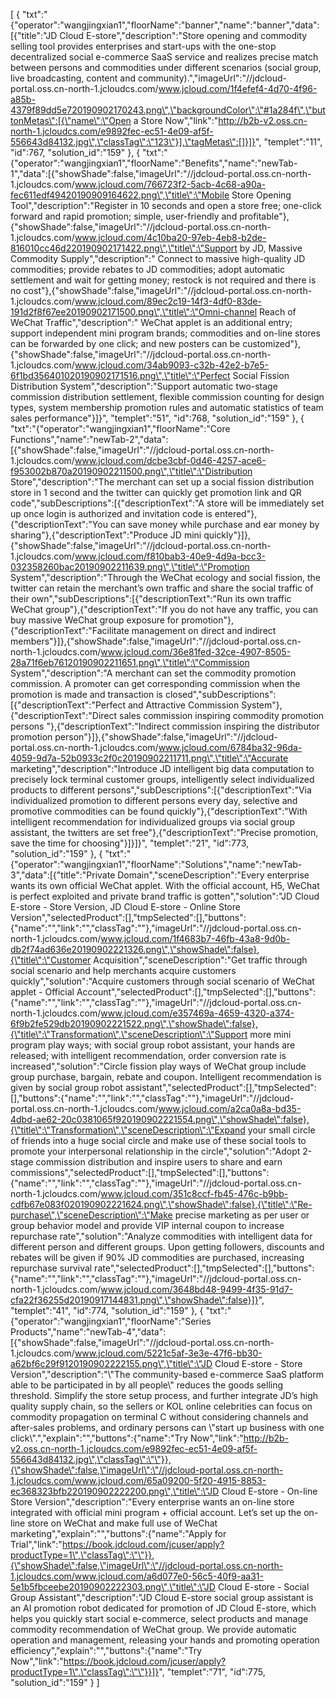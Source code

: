 [
	{
		"txt":"{\"operator\":\"wangjingxian1\",\"floorName\":\"banner\",\"name\":\"banner\",\"data\":[{\"title\":\"JD Cloud E-store\",\"description\":\"Store opening and commodity selling tool provides enterprises and start-ups with the one-stop decentralized social e-commerce SaaS service and realizes precise match between persons and commodities under different scenarios (social group, live broadcasting, content and community).\",\"imageUrl\":\"//jdcloud-portal.oss.cn-north-1.jcloudcs.com/www.jcloud.com/1f4efef4-4d70-4f96-a85b-4379f89dd5e720190902170243.png\",\"backgroundColor\":\"#1a284f\",\"buttonMetas\":[{\"name\":\"Open a Store Now\",\"link\":\"http://b2b-v2.oss.cn-north-1.jcloudcs.com/e9892fec-ec51-4e09-af5f-556643d84132.jpg\",\"classTag\":\"123\"}],\"tagMetas\":[]}]}",
		"templet":"11",
		"id":767,
		"solution_id":"159"
	},
	{
		"txt":"{\"operator\":\"wangjingxian1\",\"floorName\":\"Benefits\",\"name\":\"newTab-1\",\"data\":[{\"showShade\":false,\"imageUrl\":\"//jdcloud-portal.oss.cn-north-1.jcloudcs.com/www.jcloud.com/766723f2-5acb-4c68-a90a-fec611edf49420190909164622.png\",\"title\":\"Mobile Store Opening Tool\",\"description\":\"Register in 10 seconds and open a store free; one-click forward and rapid promotion; simple, user-friendly and profitable\"},{\"showShade\":false,\"imageUrl\":\"//jdcloud-portal.oss.cn-north-1.jcloudcs.com/www.jcloud.com/4c10ba20-97eb-4eb8-b2de-816010cc46d220190902171422.png\",\"title\":\"Support by JD, Massive Commodity Supply\",\"description\":\" Connect to massive high-quality JD commodities; provide rebates to JD commodities; adopt automatic settlement and wait for getting money; restock is not required and there is no cost\"},{\"showShade\":false,\"imageUrl\":\"//jdcloud-portal.oss.cn-north-1.jcloudcs.com/www.jcloud.com/89ec2c19-14f3-4df0-83de-191d2f8f67ee20190902171500.png\",\"title\":\"Omni-channel Reach of WeChat Traffic\",\"description\":\" WeChat applet is an additional entry; support independent mini program brands; commodities and on-line stores can be forwarded by one click; and new posters can be customized\"},{\"showShade\":false,\"imageUrl\":\"//jdcloud-portal.oss.cn-north-1.jcloudcs.com/www.jcloud.com/34ab9093-c32b-42e2-b7e5-6f1bd356401020190902171516.png\",\"title\":\"Perfect Social Fission Distribution System\",\"description\":\"Support automatic two-stage commission distribution settlement, flexible commission counting for design types, system membership promotion rules and automatic statistics of team sales performance\"}]}",
		"templet":"51",
		"id":768,
		"solution_id":"159"
	},
	{
		"txt":"{\"operator\":\"wangjingxian1\",\"floorName\":\"Core Functions\",\"name\":\"newTab-2\",\"data\":[{\"showShade\":false,\"imageUrl\":\"//jdcloud-portal.oss.cn-north-1.jcloudcs.com/www.jcloud.com/dcbe3cbf-0d46-4257-ace6-f953002b870a20190902211500.png\",\"title\":\"Distribution Store\",\"description\":\"The merchant can set up a social fission distribution store in 1 second and the twitter can quickly get promotion link and QR code\",\"subDescriptions\":[{\"descriptionText\":\"A store will be immediately set up once login is authorized and invitation code is entered\"},{\"descriptionText\":\"You can save money while purchase and ear money by sharing\"},{\"descriptionText\":\"Produce JD mini quickly\"}]},{\"showShade\":false,\"imageUrl\":\"//jdcloud-portal.oss.cn-north-1.jcloudcs.com/www.jcloud.com/f810bab3-40e9-4d9a-bcc3-032358260bac20190902211639.png\",\"title\":\"Promotion System\",\"description\":\"Through the WeChat ecology and social fission, the twitter can retain the merchant’s own traffic and share the social traffic of their own\",\"subDescriptions\":[{\"descriptionText\":\"Run its own traffic WeChat group\"},{\"descriptionText\":\"If you do not have any traffic, you can buy massive WeChat group exposure for promotion\"},{\"descriptionText\":\"Facilitate management on direct and indirect members\"}]},{\"showShade\":false,\"imageUrl\":\"//jdcloud-portal.oss.cn-north-1.jcloudcs.com/www.jcloud.com/36e81fed-32ce-4907-8505-28a71f6eb76120190902211651.png\",\"title\":\"Commission System\",\"description\":\"A merchant can set the commodity promotion commission. A promoter can get corresponding commission when the promotion is made and transaction is closed\",\"subDescriptions\":[{\"descriptionText\":\"Perfect and Attractive Commission System\"},{\"descriptionText\":\"Direct sales commission inspiring commodity promotion persons \"},{\"descriptionText\":\"Indirect commission inspiring the distributor promotion person\"}]},{\"showShade\":false,\"imageUrl\":\"//jdcloud-portal.oss.cn-north-1.jcloudcs.com/www.jcloud.com/6784ba32-96da-4059-9d7a-52b0933c2f0c20190902211711.png\",\"title\":\"Accurate marketing\",\"description\":\"Introduce JD intelligent big data computation to precisely lock terminal customer groups, intelligently select individualized products to different persons\",\"subDescriptions\":[{\"descriptionText\":\"Via individualized promotion to different persons every day, selective and promotive commodities can be found quickly\"},{\"descriptionText\":\"With intelligent recommendation for individualized groups via social group assistant, the twitters are set free\"},{\"descriptionText\":\"Precise promotion, save the time for choosing\"}]}]}",
		"templet":"21",
		"id":773,
		"solution_id":"159"
	},
	{
		"txt":"{\"operator\":\"wangjingxian1\",\"floorName\":\"Solutions\",\"name\":\"newTab-3\",\"data\":[{\"title\":\"Private Domain\",\"sceneDescription\":\"Every enterprise wants its own official WeChat applet. With the official account, H5, WeChat is perfect exploited and private brand traffic is gotten\",\"solution\":\"JD Cloud E-store - Store Version, JD Cloud E-store - Online Store Version\",\"selectedProduct\":[],\"tmpSelected\":[],\"buttons\":{\"name\":\"\",\"link\":\"\",\"classTag\":\"\"},\"imageUrl\":\"//jdcloud-portal.oss.cn-north-1.jcloudcs.com/www.jcloud.com/1f4683b7-46fb-43a8-9d0b-db2f74ad636e20190902221326.png\",\"showShade\":false},{\"title\":\"Customer Acquisition\",\"sceneDescription\":\"Get traffic through social scenario and help merchants acquire customers quickly\",\"solution\":\"Acquire customers through social scenario of WeChat applet - Official Account\",\"selectedProduct\":[],\"tmpSelected\":[],\"buttons\":{\"name\":\"\",\"link\":\"\",\"classTag\":\"\"},\"imageUrl\":\"//jdcloud-portal.oss.cn-north-1.jcloudcs.com/www.jcloud.com/e357469a-4659-4320-a374-6f9b2fe529db20190902221522.png\",\"showShade\":false},{\"title\":\"Transformation\",\"sceneDescription\":\"Support more mini program play ways; with social group robot assistant, your hands are released; with intelligent recommendation, order conversion rate is increased\",\"solution\":\"Circle fission play ways of WeChat group include group purchase, bargain, rebate and coupon. Intelligent recommendation is given by social group robot assistant\",\"selectedProduct\":[],\"tmpSelected\":[],\"buttons\":{\"name\":\"\",\"link\":\"\",\"classTag\":\"\"},\"imageUrl\":\"//jdcloud-portal.oss.cn-north-1.jcloudcs.com/www.jcloud.com/a2ca0a8a-bd35-4dbd-ae62-20c0381065f920190902221554.png\",\"showShade\":false},{\"title\":\"Transformation\",\"sceneDescription\":\"Expand your small circle of friends into a huge social circle and make use of these social tools to promote your interpersonal relationship in the circle\",\"solution\":\"Adopt 2-stage commission distribution and inspire users to share and earn commissions\",\"selectedProduct\":[],\"tmpSelected\":[],\"buttons\":{\"name\":\"\",\"link\":\"\",\"classTag\":\"\"},\"imageUrl\":\"//jdcloud-portal.oss.cn-north-1.jcloudcs.com/www.jcloud.com/351c8ccf-fb45-476c-b9bb-cdfb67e083f020190902221624.png\",\"showShade\":false},{\"title\":\"Re-purchase\",\"sceneDescription\":\"Make precise marketing as per user or group behavior model and provide VIP internal coupon to increase repurchase rate\",\"solution\":\"Analyze commodities with intelligent data for different person and different groups. Upon getting followers, discounts and rebates will be given if 90% JD commodities are purchased, increasing repurchase survival rate\",\"selectedProduct\":[],\"tmpSelected\":[],\"buttons\":{\"name\":\"\",\"link\":\"\",\"classTag\":\"\"},\"imageUrl\":\"//jdcloud-portal.oss.cn-north-1.jcloudcs.com/www.jcloud.com/3648bd48-9499-4f35-91d7-cfa22f36255d20190917144831.png\",\"showShade\":false}]}",
		"templet":"41",
		"id":774,
		"solution_id":"159"
	},
	{
		"txt":"{\"operator\":\"wangjingxian1\",\"floorName\":\"Series Products\",\"name\":\"newTab-4\",\"data\":[{\"showShade\":false,\"imageUrl\":\"//jdcloud-portal.oss.cn-north-1.jcloudcs.com/www.jcloud.com/5221c5af-3e3e-47f6-bb30-a62bf6c29f9120190902222155.png\",\"title\":\"JD Cloud E-store - Store Version\",\"description\":\"\\\"The community-based e-commerce SaaS platform able to be participated in by all people\\\" reduces the goods selling threshold. Simplify the store setup process, and further integrate JD’s high quality supply chain, so the sellers or KOL online celebrities can focus on commodity propagation on terminal C without considering channels and after-sales problems, and ordinary persons can \\\"start up business with one click\\\".\",\"explain\":\"\",\"buttons\":{\"name\":\"Try Now\",\"link\":\"http://b2b-v2.oss.cn-north-1.jcloudcs.com/e9892fec-ec51-4e09-af5f-556643d84132.jpg\",\"classTag\":\"\"}},{\"showShade\":false,\"imageUrl\":\"//jdcloud-portal.oss.cn-north-1.jcloudcs.com/www.jcloud.com/65a09200-5f20-4915-8853-ec368323bfb220190902222200.png\",\"title\":\"JD Cloud E-store - On-line Store Version\",\"description\":\"Every enterprise wants an on-line store integrated with official mini program + official account. Let’s set up the on-line store on WeChat and make full use of WeChat marketing\",\"explain\":\"\",\"buttons\":{\"name\":\"Apply for Trial\",\"link\":\"https://book.jdcloud.com/jcuser/apply?productType=1\",\"classTag\":\"\"}},{\"showShade\":false,\"imageUrl\":\"//jdcloud-portal.oss.cn-north-1.jcloudcs.com/www.jcloud.com/a6d077e0-56c5-40f9-aa31-5e1b5fbceebe20190902222303.png\",\"title\":\"JD Cloud E-store - Social Group Assistant\",\"description\":\"JD Cloud E-store social group assistant is an AI promotion robot dedicated for promotion of JD Cloud E-store, which helps you quickly start social e-commerce, select products and manage commodity recommendation of WeChat group. We provide automatic operation and management, releasing your hands and promoting operation efficiency\",\"explain\":\"\",\"buttons\":{\"name\":\"Try Now\",\"link\":\"https://book.jdcloud.com/jcuser/apply?productType=1\",\"classTag\":\"\"}}]}",
		"templet":"71",
		"id":775,
		"solution_id":"159"
	}
]